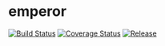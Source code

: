 # emperor
[![Build Status](https://travis-ci.org/harnash/emperor.svg?branch=master)](https://travis-ci.org/harnash/emperor)
[![Coverage Status](https://coveralls.io/repos/github/harnash/emperor/badge.svg?branch=master)](https://coveralls.io/github/harnash/emperor?branch=master)
[![Release](https://img.shields.io/github/release/harnash/emperor.svg)](https://github.com/harnash/emperor/releases/latest)


